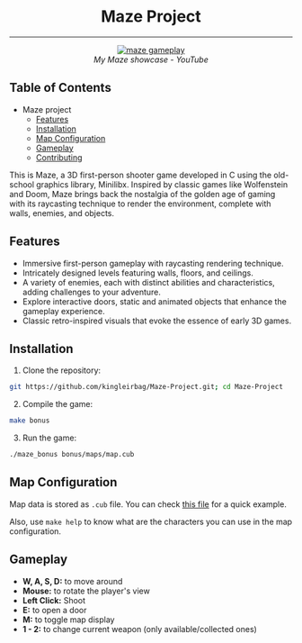 <h1 align="center">
	Maze Project
</h1>

---

<p align="center">
    <a href="https://www.youtube.com/watch?v=R5xD5tAhLZw" target="_blank">
	<img src="https://img.youtube.com/vi/2E4RQj_uQ4Q/0.jpg" alt="maze gameplay" />
    </a>
    <br />
    <i>My Maze showcase - YouTube</i>
</p>

## Table of Contents

- Maze project
  * [Features](#features)
  * [Installation](#installation)
  * [Map Configuration](#map-configuration)
  * [Gameplay](#gameplay)
  * [Contributing](#contributing)

This is Maze, a 3D first-person shooter game developed in C using the old-school graphics library, Minilibx. Inspired by classic games like Wolfenstein and Doom, Maze brings back the nostalgia of the golden age of gaming with its raycasting technique to render the environment, complete with walls, enemies, and objects.

## Features

- Immersive first-person gameplay with raycasting rendering technique.
- Intricately designed levels featuring walls, floors, and ceilings.
- A variety of enemies, each with distinct abilities and characteristics, adding challenges to your adventure.
- Explore interactive doors, static and animated objects that enhance the gameplay experience.
- Classic retro-inspired visuals that evoke the essence of early 3D games.

## Installation

1. Clone the repository:
```bash
git https://github.com/kingleirbag/Maze-Project.git; cd Maze-Project
```

2. Compile the game:
```bash
make bonus
```

3. Run the game:
```bash
./maze_bonus bonus/maps/map.cub
```

## Map Configuration

Map data is stored as `.cub` file. You can check [this file](bonus/maps/map.cub) for a quick example.

Also, use `make help` to know what are the characters you can use in the map configuration.

## Gameplay

- **W, A, S, D:** to move around
- **Mouse:** to rotate the player's view
- **Left Click:** Shoot
- **E:** to open a door
- **M:** to toggle map display
- **1 - 2:** to change current weapon (only available/collected ones)

